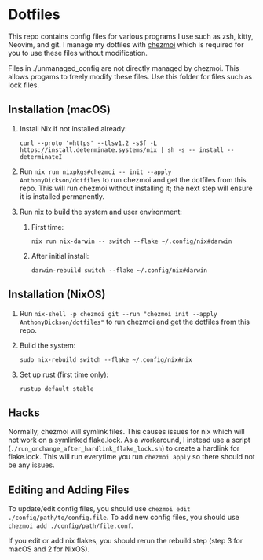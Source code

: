 # Dotfiles

This repo contains config files for various programs I use such as zsh, kitty, Neovim, and git.
I manage my dotfiles with [chezmoi](https://www.chezmoi.io/) which is required for you to use these files without modification.

Files in ./unmanaged_config are not directly managed by chezmoi. This allows progams to freely modify these files.
Use this folder for files such as lock files.

## Installation (macOS)

1. Install Nix if not installed already:

    ```shell
    curl --proto '=https' --tlsv1.2 -sSf -L https://install.determinate.systems/nix | sh -s -- install --determinateI
    ```

2. Run `nix run nixpkgs#chezmoi -- init --apply AnthonyDickson/dotfiles` to run chezmoi and get the dotfiles from this repo.
    This will run chezmoi without installing it; the next step will ensure it is installed permanently.

3. Run nix to build the system and user environment:

    1. First time:

       ```shell
       nix run nix-darwin -- switch --flake ~/.config/nix#darwin
       ```

    2. After initial install:

       ```shell
       darwin-rebuild switch --flake ~/.config/nix#darwin
       ```

## Installation (NixOS)

1. Run `nix-shell -p chezmoi git --run "chezmoi init --apply AnthonyDickson/dotfiles"` to run chezmoi and get the dotfiles from this repo.

2. Build the system:

    ```shell
    sudo nix-rebuild switch --flake ~/.config/nix#nix
    ```

3. Set up rust (first time only):

    ```shell
    rustup default stable
    ```

## Hacks

Normally, chezmoi will symlink files. This causes issues for nix which will not work on a symlinked flake.lock.
As a workaround, I instead use a script (`./run_onchange_after_hardlink_flake_lock.sh`) to create a hardlink for flake.lock.
This will run everytime you run `chezmoi apply` so there should not be any issues.

## Editing and Adding Files

To update/edit config files, you should use `chezmoi edit ./config/path/to/config.file`.
To add new config files, you should use `chezmoi add ./config/path/file.conf`.

If you edit or add nix flakes, you should rerun the rebuild step (step 3 for macOS and 2 for NixOS).
